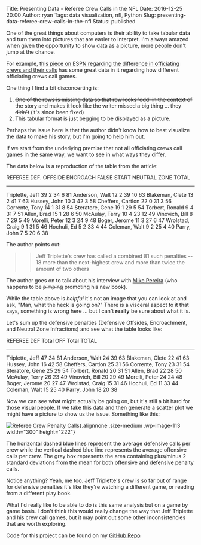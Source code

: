 Title: Presenting Data - Referee Crew Calls in the NFL
Date: 2016-12-25 20:00
Author: ryan
Tags: data visualization, nfl, Python
Slug: presenting-data-referee-crew-calls-in-the-nfl
Status: published

One of the great things about computers is their ability to take tabular data and turn them into pictures that are easier to interpret. I'm always amazed when given the opportunity to show data as a picture, more people don't jump at the chance.

For example, [this piece on ESPN regarding the difference in officiating crews and their calls](http://www.espn.com/blog/nflnation/post/_/id/225804/aaron-rodgers-could-get-some-help-from-referee-jeff-triplette) has some great data in it regarding how different officiating crews call games.

One thing I find a bit disconcerting is:

1.  ~~One of the rows is missing data so that row looks 'odd' in the context of the story and makes it look like the writer missed a big thing ... they didn't~~ (it's since been fixed)
2.  This tabular format is just begging to be displayed as a picture.

Perhaps the issue here is that the author didn't know how to best visualize the data to make his story, but I'm going to help him out.

If we start from the underlying premise that not all officiating crews call games in the same way, we want to see in what ways they differ.

The data below is a reproduction of the table from the article:

  REFEREE              DEF. OFFSIDE   ENCROACH   FALSE START   NEUTRAL ZONE   TOTAL
  ------------------- -------------- ---------- ------------- -------------- -------
  Triplette, Jeff           39           2           34             6          81
  Anderson, Walt            12           2           39             10         63
  Blakeman, Clete           13           2           41             7          63
  Hussey, John              10           3           42             3          58
  Cheffers, Cartlon         22           0           31             3          56
  Corrente, Tony            14           1           31             8          54
  Steratore, Gene           19           1           29             5          54
  Torbert, Ronald           9            4           31             7          51
  Allen, Brad               15           1           28             6          50
  McAulay, Terry            10           4           23             12         49
  Vinovich, Bill            8            7           29             5          49
  Morelli, Peter            12           3           24             9          48
  Boger, Jerome             11           3           27             6          47
  Wrolstad, Craig           9            1           31             5          46
  Hochuli, Ed               5            2           33             4          44
  Coleman, Walt             9            2           25             4          40
  Parry, John               7            5           20             6          38

The author points out:

> > Jeff Triplette's crew has called a combined 81 such penalties -- 18 more than the next-highest crew and more than twice the amount of two others

The author goes on to talk about his interview with [Mike Pereira](https://en.wikipedia.org/wiki/Mike_Pereira) (who happens to be ~~pimping~~ promoting his new book).

While the table above is *helpful* it's not an image that you can look at and ask, "Man, what the heck is going on?" There is a visceral aspect to it that says, something is wrong here ... but I can't **really** be sure about what it is.

Let's sum up the defensive penalties (Defensive Offsides, Encroachment, and Neutral Zone Infractions) and see what the table looks like:

  REFEREE              DEF Total   OFF Total   TOTAL
  ------------------- ----------- ----------- -------
  Triplette, Jeff         47          34        81
  Anderson, Walt          24          39        63
  Blakeman, Clete         22          41        63
  Hussey, John            16          42        58
  Cheffers, Cartlon       25          31        56
  Corrente, Tony          23          31        54
  Steratore, Gene         25          29        54
  Torbert, Ronald         20          31        51
  Allen, Brad             22          28        50
  McAulay, Terry          26          23        49
  Vinovich, Bill          20          29        49
  Morelli, Peter          24          24        48
  Boger, Jerome           20          27        47
  Wrolstad, Craig         15          31        46
  Hochuli, Ed             11          33        44
  Coleman, Walt           15          25        40
  Parry, John             18          20        38

Now we can see what might actually be going on, but it's still a bit hard for those visual people. If we take this data and then generate a scatter plot we might have a picture to show us the issue. Something like this:

![Referee Crew Penalty Calls](/images/uploads/2017/12/Officials-Crew-Calls-NFL-2016-300x222.png){.alignnone .size-medium .wp-image-113 width="300" height="222"}

The horizontal dashed blue lines represent the average defensive calls per crew while the vertical dashed blue line represents the average offensive calls per crew. The gray box represents the area containing plus/minus 2 standard deviations from the mean for both offensive and defensive penalty calls.

Notice anything? Yeah, me too. Jeff Triplette's crew is so far out of range for defensive penalties it's like they're watching a different game, or reading from a different play book.

What I'd really like to be able to do is this same analysis but on a game by game basis. I don't think this would really change the way that Jeff Triplette and his crew call games, but it may point out some other inconsistencies that are worth exploring.

Code for this project can be found on my [GitHub Repo](https://github.com/miloardot/python-files/blob/master/Referees)
